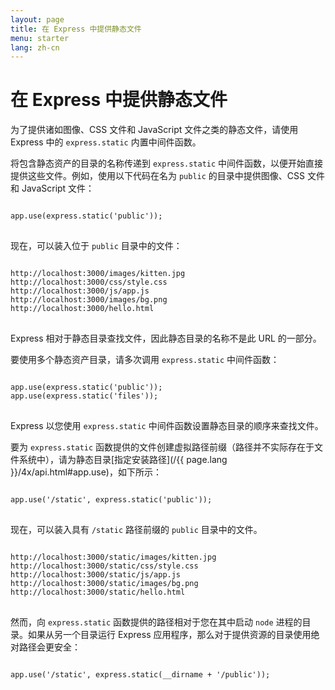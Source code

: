 ```yaml
---
layout: page
title: 在 Express 中提供静态文件
menu: starter
lang: zh-cn
---
```


# 在 Express 中提供静态文件

为了提供诸如图像、CSS 文件和 JavaScript 文件之类的静态文件，请使用 Express 中的 `express.static` 内置中间件函数。

将包含静态资产的目录的名称传递到 `express.static` 中间件函数，以便开始直接提供这些文件。例如，使用以下代码在名为 `public` 的目录中提供图像、CSS 文件和 JavaScript 文件：

<pre>
<code class="language-javascript" translate="no">
app.use(express.static('public'));
</code>
</pre>

现在，可以装入位于 `public` 目录中的文件：

<pre>
<code class="language-javascript" translate="no">
http://localhost:3000/images/kitten.jpg
http://localhost:3000/css/style.css
http://localhost:3000/js/app.js
http://localhost:3000/images/bg.png
http://localhost:3000/hello.html
</code>
</pre>

<div class="doc-box doc-info">
Express 相对于静态目录查找文件，因此静态目录的名称不是此 URL 的一部分。
</div>

要使用多个静态资产目录，请多次调用 `express.static` 中间件函数：

<pre>
<code class="language-javascript" translate="no">
app.use(express.static('public'));
app.use(express.static('files'));
</code>
</pre>

Express 以您使用 `express.static` 中间件函数设置静态目录的顺序来查找文件。

要为 `express.static` 函数提供的文件创建虚拟路径前缀（路径并不实际存在于文件系统中），请为静态目录[指定安装路径](/{{ page.lang }}/4x/api.html#app.use)，如下所示：

<pre>
<code class="language-javascript" translate="no">
app.use('/static', express.static('public'));
</code>
</pre>

现在，可以装入具有 `/static` 路径前缀的 `public` 目录中的文件。

<pre>
<code class="language-javascript" translate="no">
http://localhost:3000/static/images/kitten.jpg
http://localhost:3000/static/css/style.css
http://localhost:3000/static/js/app.js
http://localhost:3000/static/images/bg.png
http://localhost:3000/static/hello.html
</code>
</pre>

然而，向 `express.static` 函数提供的路径相对于您在其中启动 `node` 进程的目录。如果从另一个目录运行 Express 应用程序，那么对于提供资源的目录使用绝对路径会更安全：

<pre>
<code class="language-javascript" translate="no">
app.use('/static', express.static(__dirname + '/public'));
</code>
</pre>
